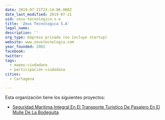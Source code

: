 ```yaml
---
date: 2019-07-21T23:14:06.000Z
date_last_modified: 2019-07-21
uid: zeus-tecnologica-s-a
title: 'Zeus Tecnologica S.A'
legal_name: 
description: ''
org_type: Empresa privada (no incluye startup)
website: www.zeustecnologia.com
year_founded: 2002
facebook: 
twitter: 
tags:
  - mapeo-ciudadano
  - participación-ciudadana
cities: 
  - Cartagena

---
```


Esta organización tiene los siguientes proyectos:

- [Seguridad Maritima Integral En El Transporte Turistico De Pasajero En El Mulle  De La Bodeguita](/proyectos/seguridad-maritima-integral-en-el-transporte-turistico-de-pasajero-en-el-mulle-de-la-bodeguita)
